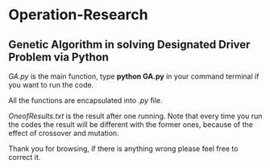 # Operation-Research
## Genetic Algorithm in solving Designated Driver Problem via Python
*GA.py* is the main function, type **python GA.py** in your command terminal if you want to run the code.

All the functions are encapsulated into *.py* file.

*OneofResults.txt* is the result after one running. Note that every time you run the codes the result will be different with the former ones, because of the effect of crossover and mutation.

Thank you for browsing, if there is anything wrong please feel free to correct it.
